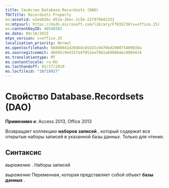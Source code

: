 ```yaml
---
title: Свойство Database.Recordsets (DAO)
TOCTitle: Recordsets Property
ms:assetid: e2ee02bc-d53a-2bec-2c5b-227979b92332
ms:mtpsurl: https://msdn.microsoft.com/library/Ff835730(v=office.15)
ms:contentKeyID: 48548302
ms.date: 09/18/2015
mtps_version: v=office.15
localization_priority: Normal
ms.openlocfilehash: 66880041d204bdcb5d15c9476bd290875409038a
ms.sourcegitcommit: d6695c94415fa47952ee7961a69660abc0904434
ms.translationtype: MT
ms.contentlocale: ru-RU
ms.lasthandoff: 01/17/2019
ms.locfileid: "28719927"
---
```

# <a name="databaserecordsets-property-dao"></a>Свойство Database.Recordsets (DAO)


**Применимо к**: Access 2013, Office 2013

Возвращает коллекцию **наборов записей** , который содержит все открытые наборы записей в указанной базы данных. Только для чтения.

## <a name="syntax"></a>Синтаксис

*выражение* . Наборы записей

*выражение* Переменная, которая представляет собой объект **базы данных** .

